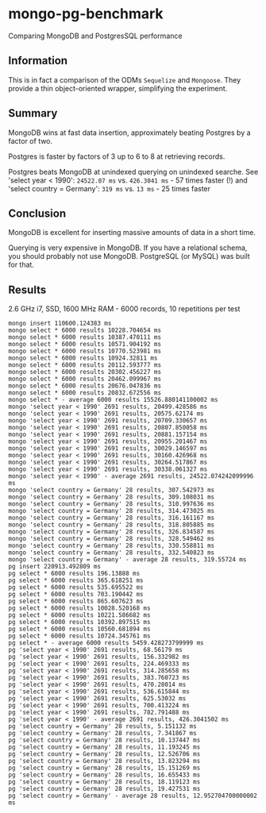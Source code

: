 mongo-pg-benchmark
==================
Comparing MongoDB and PostgresSQL performance

## Information

This is in fact a comparison of the ODMs `Sequelize` and `Mongoose`.
They provide a thin object-oriented wrapper, simplifying the experiment.

## Summary

MongoDB wins at fast data insertion, approximately beating
Postgres by a factor of two.

Postgres is faster by factors of 3 up to 6 to 8 at retrieving records.

Postgres beats MongoDB at unindexed querying on unindexed searche.
See 'select year < 1990':  `24522.07 ms` vs. `426.3041 ms` - 57 times faster (!)
and 'select country = Germany': `319 ms` vs. `13 ms` - 25 times faster

## Conclusion

MongoDB is excellent for inserting massive amounts of data in a short time.

Querying is very expensive in MongoDB. If you have a relational schema, you
should probably not use MongoDB. PostgreSQL (or MySQL) was built for that.

## Results

2.6 GHz i7, SSD, 1600 MHz RAM - 6000 records, 10 repetitions per test

```
mongo insert 110600.124383 ms
mongo select * 6000 results 10228.704654 ms
mongo select * 6000 results 10387.470111 ms
mongo select * 6000 results 10571.904192 ms
mongo select * 6000 results 10770.523981 ms
mongo select * 6000 results 10924.32811 ms
mongo select * 6000 results 20112.593777 ms
mongo select * 6000 results 20302.456227 ms
mongo select * 6000 results 20462.099967 ms
mongo select * 6000 results 20676.047836 ms
mongo select * 6000 results 20832.672556 ms
mongo select * - average 6000 results 15526.880141100002 ms
mongo 'select year < 1990' 2691 results, 20499.428586 ms
mongo 'select year < 1990' 2691 results, 20575.62174 ms
mongo 'select year < 1990' 2691 results, 20709.330657 ms
mongo 'select year < 1990' 2691 results, 20807.850058 ms
mongo 'select year < 1990' 2691 results, 20881.157154 ms
mongo 'select year < 1990' 2691 results, 20955.201467 ms
mongo 'select year < 1990' 2691 results, 30029.146597 ms
mongo 'select year < 1990' 2691 results, 30160.426968 ms
mongo 'select year < 1990' 2691 results, 30264.517867 ms
mongo 'select year < 1990' 2691 results, 30338.061327 ms
mongo 'select year < 1990' - average 2691 results, 24522.074242099996 ms
mongo 'select country = Germany' 28 results, 307.542973 ms
mongo 'select country = Germany' 28 results, 309.108031 ms
mongo 'select country = Germany' 28 results, 310.997636 ms
mongo 'select country = Germany' 28 results, 314.473025 ms
mongo 'select country = Germany' 28 results, 316.161167 ms
mongo 'select country = Germany' 28 results, 318.805885 ms
mongo 'select country = Germany' 28 results, 326.834587 ms
mongo 'select country = Germany' 28 results, 328.549462 ms
mongo 'select country = Germany' 28 results, 330.558811 ms
mongo 'select country = Germany' 28 results, 332.540823 ms
mongo 'select country = Germany' - average 28 results, 319.55724 ms
pg insert 220913.492809 ms
pg select * 6000 results 196.13888 ms
pg select * 6000 results 365.618251 ms
pg select * 6000 results 535.695522 ms
pg select * 6000 results 703.190442 ms
pg select * 6000 results 865.607623 ms
pg select * 6000 results 10028.520168 ms
pg select * 6000 results 10221.586682 ms
pg select * 6000 results 10392.897515 ms
pg select * 6000 results 10560.681894 ms
pg select * 6000 results 10724.345761 ms
pg select * - average 6000 results 5459.428273799999 ms
pg 'select year < 1990' 2691 results, 68.56179 ms
pg 'select year < 1990' 2691 results, 156.332982 ms
pg 'select year < 1990' 2691 results, 224.469333 ms
pg 'select year < 1990' 2691 results, 314.285658 ms
pg 'select year < 1990' 2691 results, 383.760723 ms
pg 'select year < 1990' 2691 results, 470.28014 ms
pg 'select year < 1990' 2691 results, 536.615844 ms
pg 'select year < 1990' 2691 results, 625.53032 ms
pg 'select year < 1990' 2691 results, 700.413224 ms
pg 'select year < 1990' 2691 results, 782.791488 ms
pg 'select year < 1990' - average 2691 results, 426.3041502 ms
pg 'select country = Germany' 28 results, 5.151132 ms
pg 'select country = Germany' 28 results, 7.341867 ms
pg 'select country = Germany' 28 results, 10.137447 ms
pg 'select country = Germany' 28 results, 11.193245 ms
pg 'select country = Germany' 28 results, 12.526706 ms
pg 'select country = Germany' 28 results, 13.823294 ms
pg 'select country = Germany' 28 results, 15.151269 ms
pg 'select country = Germany' 28 results, 16.655433 ms
pg 'select country = Germany' 28 results, 18.119123 ms
pg 'select country = Germany' 28 results, 19.427531 ms
pg 'select country = Germany' - average 28 results, 12.952704700000002 ms
```
